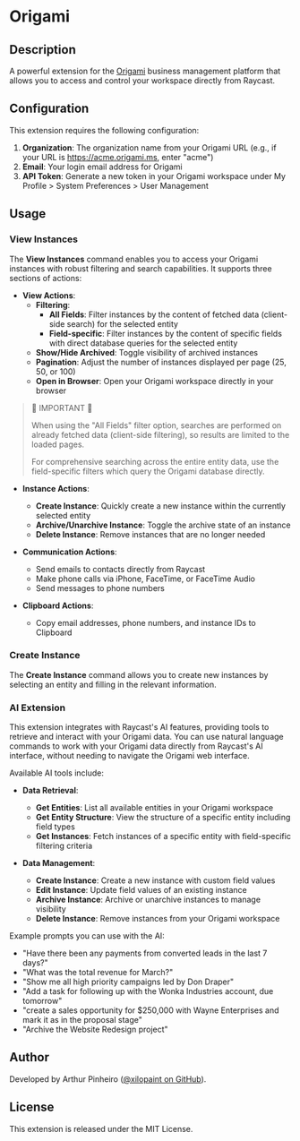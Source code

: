# Origami

## Description

A powerful extension for the [Origami](https://origami.ms) business management platform that allows you to access and control your workspace directly from Raycast.

## Configuration

This extension requires the following configuration:

1. **Organization**: The organization name from your Origami URL (e.g., if your URL is https://acme.origami.ms, enter "acme")
2. **Email**: Your login email address for Origami
3. **API Token**: Generate a new token in your Origami workspace under My Profile > System Preferences > User Management

## Usage

### View Instances

The **View Instances** command enables you to access your Origami instances with robust filtering and search capabilities. It supports three sections of actions:

- **View Actions**:
  - **Filtering**:
    - **All Fields**: Filter instances by the content of fetched data (client-side search) for the selected entity
    - **Field-specific**: Filter instances by the content of specific fields with direct database queries for the selected entity
  - **Show/Hide Archived**: Toggle visibility of archived instances
  - **Pagination**: Adjust the number of instances displayed per page (25, 50, or 100)
  - **Open in Browser**: Open your Origami workspace directly in your browser

> 📌 IMPORTANT 📌
>
> When using the "All Fields" filter option, searches are performed on already fetched data (client-side filtering), so results are limited to the loaded pages.
>
> For comprehensive searching across the entire entity data, use the field-specific filters which query the Origami database directly.

- **Instance Actions**:
  - **Create Instance**: Quickly create a new instance within the currently selected entity
  - **Archive/Unarchive Instance**: Toggle the archive state of an instance
  - **Delete Instance**: Remove instances that are no longer needed

- **Communication Actions**:
  - Send emails to contacts directly from Raycast
  - Make phone calls via iPhone, FaceTime, or FaceTime Audio
  - Send messages to phone numbers

- **Clipboard Actions**:
  - Copy email addresses, phone numbers, and instance IDs to Clipboard

### Create Instance

The **Create Instance** command allows you to create new instances by selecting an entity and filling in the relevant information.

### AI Extension

This extension integrates with Raycast's AI features, providing tools to retrieve and interact with your Origami data. You can use natural language commands to work with your Origami data directly from Raycast's AI interface, without needing to navigate the Origami web interface.

Available AI tools include:

- **Data Retrieval**:
  - **Get Entities**: List all available entities in your Origami workspace
  - **Get Entity Structure**: View the structure of a specific entity including field types
  - **Get Instances**: Fetch instances of a specific entity with field-specific filtering criteria

- **Data Management**:
  - **Create Instance**: Create a new instance with custom field values
  - **Edit Instance**: Update field values of an existing instance
  - **Archive Instance**: Archive or unarchive instances to manage visibility
  - **Delete Instance**: Remove instances from your Origami workspace

Example prompts you can use with the AI:
- "Have there been any payments from converted leads in the last 7 days?"
- "What was the total revenue for March?"
- "Show me all high priority campaigns led by Don Draper"
- "Add a task for following up with the Wonka Industries account, due tomorrow"
- "create a sales opportunity for $250,000 with Wayne Enterprises and mark it as in the proposal stage"
- "Archive the Website Redesign project"

## Author

Developed by Arthur Pinheiro ([@xilopaint on GitHub](https://github.com/xilopaint)).

## License

This extension is released under the MIT License.
